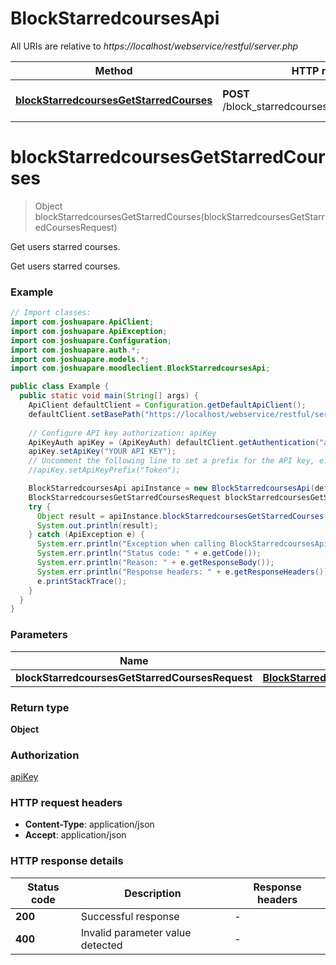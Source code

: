 # BlockStarredcoursesApi

All URIs are relative to *https://localhost/webservice/restful/server.php*

| Method | HTTP request | Description |
|------------- | ------------- | -------------|
| [**blockStarredcoursesGetStarredCourses**](BlockStarredcoursesApi.md#blockStarredcoursesGetStarredCourses) | **POST** /block_starredcourses_get_starred_courses | Get users starred courses. |


<a id="blockStarredcoursesGetStarredCourses"></a>
# **blockStarredcoursesGetStarredCourses**
> Object blockStarredcoursesGetStarredCourses(blockStarredcoursesGetStarredCoursesRequest)

Get users starred courses.

Get users starred courses.

### Example
```java
// Import classes:
import com.joshuapare.ApiClient;
import com.joshuapare.ApiException;
import com.joshuapare.Configuration;
import com.joshuapare.auth.*;
import com.joshuapare.models.*;
import com.joshuapare.moodleclient.BlockStarredcoursesApi;

public class Example {
  public static void main(String[] args) {
    ApiClient defaultClient = Configuration.getDefaultApiClient();
    defaultClient.setBasePath("https://localhost/webservice/restful/server.php");
    
    // Configure API key authorization: apiKey
    ApiKeyAuth apiKey = (ApiKeyAuth) defaultClient.getAuthentication("apiKey");
    apiKey.setApiKey("YOUR API KEY");
    // Uncomment the following line to set a prefix for the API key, e.g. "Token" (defaults to null)
    //apiKey.setApiKeyPrefix("Token");

    BlockStarredcoursesApi apiInstance = new BlockStarredcoursesApi(defaultClient);
    BlockStarredcoursesGetStarredCoursesRequest blockStarredcoursesGetStarredCoursesRequest = new BlockStarredcoursesGetStarredCoursesRequest(); // BlockStarredcoursesGetStarredCoursesRequest | 
    try {
      Object result = apiInstance.blockStarredcoursesGetStarredCourses(blockStarredcoursesGetStarredCoursesRequest);
      System.out.println(result);
    } catch (ApiException e) {
      System.err.println("Exception when calling BlockStarredcoursesApi#blockStarredcoursesGetStarredCourses");
      System.err.println("Status code: " + e.getCode());
      System.err.println("Reason: " + e.getResponseBody());
      System.err.println("Response headers: " + e.getResponseHeaders());
      e.printStackTrace();
    }
  }
}
```

### Parameters

| Name | Type | Description  | Notes |
|------------- | ------------- | ------------- | -------------|
| **blockStarredcoursesGetStarredCoursesRequest** | [**BlockStarredcoursesGetStarredCoursesRequest**](BlockStarredcoursesGetStarredCoursesRequest.md)|  | |

### Return type

**Object**

### Authorization

[apiKey](../README.md#apiKey)

### HTTP request headers

 - **Content-Type**: application/json
 - **Accept**: application/json

### HTTP response details
| Status code | Description | Response headers |
|-------------|-------------|------------------|
| **200** | Successful response |  -  |
| **400** | Invalid parameter value detected |  -  |

